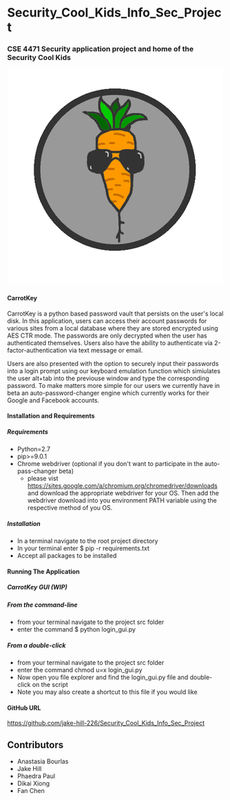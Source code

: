 # Security_Cool_Kids_Info_Sec_Project
### CSE 4471 Security application project and home of the Security Cool Kids

![Corpral Carrot](https://github.com/jake-hill-226/Security_Cool_Kids_Info_Sec_Project/blob/master/assets/corpCarrot.gif)

#### CarrotKey

CarrotKey is a python based password vault that persists on the user's local disk.
In this application, users can access their account passwords for various sites from
a local database where they are stored encrypted using AES CTR mode. The passwords
are only decrypted when the user has authenticated themselves. Users also have the ability
to authenticate via 2-factor-authentication via text message or email.

 Users are also presented with the option to securely input their passwords into a login prompt using our keyboard
emulation function which simiulates the user alt+tab into the previouse window and type the corresponding password.
To make matters more simple for our users we currently have in beta an auto-password-changer engine which currently
works for their Google and Facebook accounts. 


#### Installation and Requirements

##### Requirements
- Python=2.7
- pip>=9.0.1
- Chrome webdriver (optional if you don't want to participate in the auto-pass-changer beta)
	- please vist https://sites.google.com/a/chromium.org/chromedriver/downloads
	  and download the appropriate webdriver for your OS.
	  Then add the webdriver download into you environment PATH variable using the
	  respective method of you OS.

##### Installation
- In a terminal navigate to the root project directory
- In your terminal enter
	$ pip -r requirements.txt
- Accept all packages to be installed


#### Running The Application

##### CarrotKey GUI (WIP)

##### From the command-line
- from your terminal navigate to the project src folder
- enter the command
	$ python login_gui.py

##### From a double-click
- from your terminal navigate to the project src folder
- enter the command chmod u=x login_gui.py
- Now open you file explorer and find the login_gui.py file
  and double-click on the script
- Note you may also create a shortcut to this file if you would like

#### GitHub URL
https://github.com/jake-hill-226/Security_Cool_Kids_Info_Sec_Project

## Contributors
- Anastasia Bourlas
- Jake Hill
- Phaedra Paul
- Dikai Xiong
- Fan Chen
